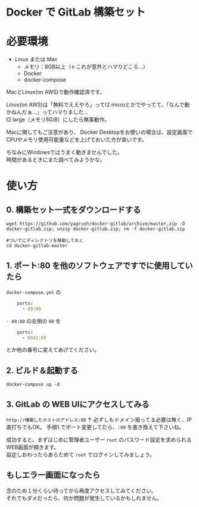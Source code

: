 # Docker で GitLab 構築セット

# 必要環境

* Linux または Mac
    * メモリ：8GB以上（←これが意外とハマりどころ…）
    * Docker
    * docker-compose

MacとLinux(on AWS)で動作確認済です。<br />

Linux(on AWS)は「無料でええやろ」ってt2.microとかでやってて、「なんで動かねんだぁ…」ってハマりました…<br />
t2.large（メモリ8GiB）にしたら無事動作。

Macに関してもご注意があり、
Docker Desktopをお使いの場合は、設定画面でCPUやメモリ使用可能量などを上げておいた方が良いです。

ちなみにWindowsではうまく動きませんでした。<br />
時間があるときにまた調べてみようかな。
<br />
# 使い方

## 0. 構築セット一式をダウンロードする
```shell script
wget https://github.com/yagrush/docker-gitlab/archive/master.zip -O docker-gitlab.zip; unzip docker-gitlab.zip; rm -f docker-gitlab.zip

#ついでにディレクトリを移動しておく
cd docker-gitlab-master
```

## 1. ポート:80 を他のソフトウェアですでに使用していたら

`docker-compose.yml` の 
```yaml
    ports:
      - 80:80
```
`- 80:80` の左側の `80` を 
```yaml
    ports:
      - 8081:80
```
とか他の番号に変えてあげてください。

## 2. ビルド＆起動する
```shell script
docker-compose up -d
```

## 3. GitLab の WEB UIにアクセスしてみる

`http://構築したホストのアドレス:80`
↑ 必ずしもドメイン振ってる必要は無く、IP直打ちでもOK。
手順1.でポート変更してたら、`:80` を書き換えて下さいね。

成功すると、まずはじめに管理者ユーザー `root` のパスワード設定を求められるWEB画面が開きます。<br />
設定しおわったらあらためて `root` でログインしてみましょう。

## もしエラー画面になったら

念のため１分くらい待ってから再度アクセスしてみてください。<br />
それでもダメだったら、何か問題が発生しているかもしれません。
